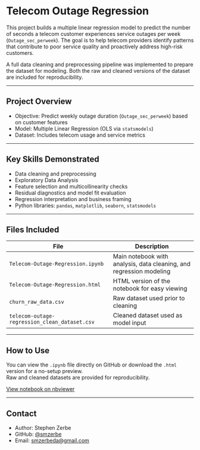 # Telecom Outage Regression

This project builds a multiple linear regression model to predict the number of seconds a telecom customer experiences service outages per week (`Outage_sec_perweek`). The goal is to help telecom providers identify patterns that contribute to poor service quality and proactively address high-risk customers.

A full data cleaning and preprocessing pipeline was implemented to prepare the dataset for modeling. Both the raw and cleaned versions of the dataset are included for reproducibility.

---

## Project Overview

- Objective: Predict weekly outage duration (`Outage_sec_perweek`) based on customer features
- Model: Multiple Linear Regression (OLS via `statsmodels`)
- Dataset: Includes telecom usage and service metrics

---

## Key Skills Demonstrated

- Data cleaning and preprocessing
- Exploratory Data Analysis 
- Feature selection and multicollinearity checks
- Residual diagnostics and model fit evaluation
- Regression interpretation and business framing
- Python libraries: `pandas`, `matplotlib`, `seaborn`, `statsmodels`

---

## Files Included

| File | Description |
|------|-------------|
| `Telecom-Outage-Regression.ipynb` | Main notebook with analysis, data cleaning, and regression modeling |
| `Telecom-Outage-Regression.html` | HTML version of the notebook for easy viewing |
| `churn_raw_data.csv` | Raw dataset used prior to cleaning |
| `telecom-outage-regression_clean_dataset.csv` | Cleaned dataset used as model input |

---

## How to Use

You can view the `.ipynb` file directly on GitHub or download the `.html` version for a no-setup preview.  
Raw and cleaned datasets are provided for reproducibility.

[View notebook on nbviewer](https://nbviewer.org/github/smzerbe/telecom-outage-regression/blob/main/Telecom-Outage-Regression.ipynb)

---

## Contact

- Author: Stephen Zerbe
- GitHub: [@smzerbe](https://github.com/smzerbe)
- Email: smzerbeda@gmail.com
